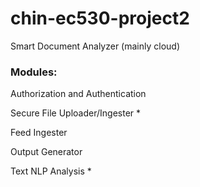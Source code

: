 # chin-ec530-project2

Smart Document Analyzer (mainly cloud)

### Modules:

Authorization and Authentication

Secure File Uploader/Ingester *

Feed Ingester

Output Generator

Text NLP Analysis *
